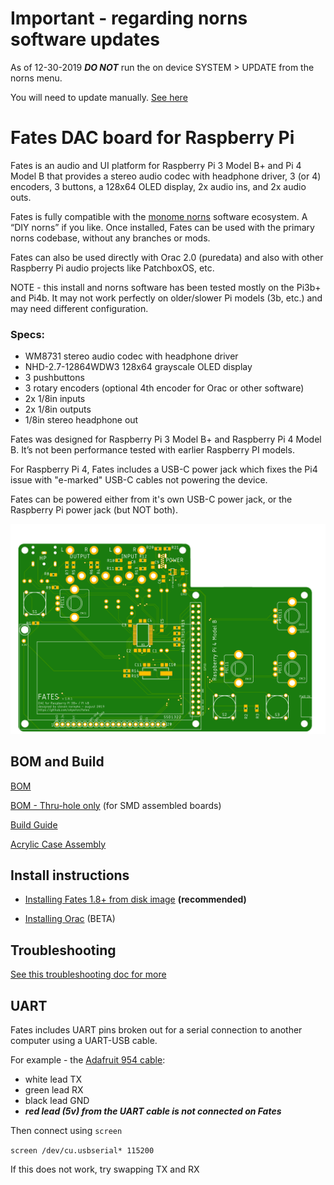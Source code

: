 # Important - regarding norns software updates
As of 12-30-2019 ***DO NOT*** run the on device SYSTEM > UPDATE from the norns menu. 

You will need to update manually. [See here](https://github.com/okyeron/fates/releases)

# Fates DAC board for Raspberry Pi

Fates is an audio and UI platform for Raspberry Pi 3 Model B+ and Pi 4 Model B that provides a stereo audio codec with headphone driver, 3 (or 4) encoders, 3 buttons, a 128x64 OLED display, 2x audio ins, and 2x audio outs. 

Fates is fully compatible with the [monome norns](<https://github.com/monome/norns>) software ecosystem. A “DIY norns” if you like. Once installed, Fates can be used with the primary norns codebase, without any branches or mods.

Fates can also be used directly with Orac 2.0 (puredata) and also with other Raspberry Pi audio projects like PatchboxOS, etc.

NOTE - this install and norns software has been tested mostly on the Pi3b+ and Pi4b. It may not work perfectly on older/slower Pi models (3b, etc.) and may need different configuration. 

### Specs:

- WM8731 stereo audio codec with headphone driver
- NHD-2.7-12864WDW3 128x64 grayscale OLED display
- 3 pushbuttons
- 3 rotary encoders (optional 4th encoder for Orac or other software)
- 2x 1/8in inputs
- 2x 1/8in outputs
- 1/8in stereo headphone out

Fates was designed for Raspberry Pi 3 Model B+ and Raspberry Pi 4 Model B. It’s not been performance tested with earlier Raspberry PI models.

For Raspberry Pi 4, Fates includes a USB-C power jack which fixes the Pi4 issue with "e-marked" USB-C cables not powering the device.

Fates can be powered either from it's own USB-C power jack, or the Raspberry Pi power jack (but NOT both).

![<fates pcb top>](<hardware/fates1.8.1_top.png>)

## BOM and Build 

[BOM](hardware/BOM.md)  

[BOM - Thru-hole only](hardware/BOM-thruhole.md)  (for SMD assembled boards)

[Build Guide](hardware/Build.md)

[Acrylic Case Assembly](hardware/AcrylicCase.md)



## Install instructions

- [Installing Fates 1.8+ from disk image](https://github.com/okyeron/fates/blob/master/install/norns/Norns_disk_image_install.md) **(recommended)**  


- [Installing Orac](https://github.com/okyeron/fates/blob/master/install/orac/README.md) (BETA)

## Troubleshooting

[See this troubleshooting doc for more](troubleshooting.md) 


## UART

Fates includes UART pins broken out for a serial connection to another computer using a UART-USB cable.

For example - the [Adafruit 954 cable](https://www.adafruit.com/product/954):
- white lead TX
- green lead RX
- black lead GND
- ***red lead (5v) from the UART cable is not connected on Fates***

Then connect using `screen`

  `screen /dev/cu.usbserial* 115200`

If this does not work, try swapping TX and RX
